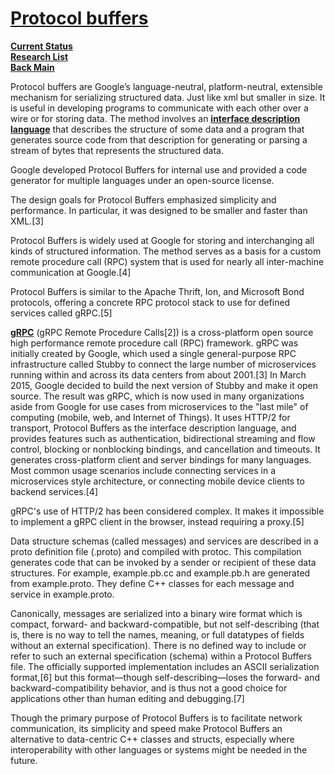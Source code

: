 # **[Protocol buffers](https://en.wikipedia.org/wiki/Protocol_Buffers)**

**[Current Status](../../../../development/status/weekly/current_status.md)**\
**[Research List](../../../research_list.md)**\
**[Back Main](../../../../README.md)**

Protocol buffers are Google’s language-neutral, platform-neutral, extensible mechanism for serializing structured data. Just like xml but smaller in size. It is useful in developing programs to communicate with each other over a wire or for storing data. The method involves an **[interface description language](https://en.wikipedia.org/wiki/Interface_description_language)** that describes the structure of some data and a program that generates source code from that description for generating or parsing a stream of bytes that represents the structured data.

Google developed Protocol Buffers for internal use and provided a code generator for multiple languages under an open-source license.

The design goals for Protocol Buffers emphasized simplicity and performance. In particular, it was designed to be smaller and faster than XML.[3]

Protocol Buffers is widely used at Google for storing and interchanging all kinds of structured information. The method serves as a basis for a custom remote procedure call (RPC) system that is used for nearly all inter-machine communication at Google.[4]

Protocol Buffers is similar to the Apache Thrift, Ion, and Microsoft Bond protocols, offering a concrete RPC protocol stack to use for defined services called gRPC.[5]

**[gRPC](https://en.wikipedia.org/wiki/GRPC)** (gRPC Remote Procedure Calls[2]) is a cross-platform open source high performance remote procedure call (RPC) framework. gRPC was initially created by Google, which used a single general-purpose RPC infrastructure called Stubby to connect the large number of microservices running within and across its data centers from about 2001.[3] In March 2015, Google decided to build the next version of Stubby and make it open source. The result was gRPC, which is now used in many organizations aside from Google for use cases from microservices to the "last mile" of computing (mobile, web, and Internet of Things). It uses HTTP/2 for transport, Protocol Buffers as the interface description language, and provides features such as authentication, bidirectional streaming and flow control, blocking or nonblocking bindings, and cancellation and timeouts. It generates cross-platform client and server bindings for many languages. Most common usage scenarios include connecting services in a microservices style architecture, or connecting mobile device clients to backend services.[4]

gRPC's use of HTTP/2 has been considered complex. It makes it impossible to implement a gRPC client in the browser, instead requiring a proxy.[5]

Data structure schemas (called messages) and services are described in a proto definition file (.proto) and compiled with protoc. This compilation generates code that can be invoked by a sender or recipient of these data structures. For example, example.pb.cc and example.pb.h are generated from example.proto. They define C++ classes for each message and service in example.proto.

Canonically, messages are serialized into a binary wire format which is compact, forward- and backward-compatible, but not self-describing (that is, there is no way to tell the names, meaning, or full datatypes of fields without an external specification). There is no defined way to include or refer to such an external specification (schema) within a Protocol Buffers file. The officially supported implementation includes an ASCII serialization format,[6] but this format—though self-describing—loses the forward- and backward-compatibility behavior, and is thus not a good choice for applications other than human editing and debugging.[7]

Though the primary purpose of Protocol Buffers is to facilitate network communication, its simplicity and speed make Protocol Buffers an alternative to data-centric C++ classes and structs, especially where interoperability with other languages or systems might be needed in the future.
